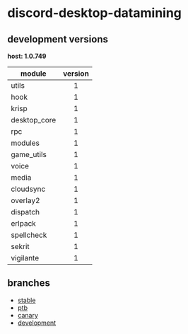 # discord-desktop-datamining

## development versions

**host: 1.0.749**

| module | version |
| ------ | :-----: |
| utils | 1 |
| hook | 1 |
| krisp | 1 |
| desktop_core | 1 |
| rpc | 1 |
| modules | 1 |
| game_utils | 1 |
| voice | 1 |
| media | 1 |
| cloudsync | 1 |
| overlay2 | 1 |
| dispatch | 1 |
| erlpack | 1 |
| spellcheck | 1 |
| sekrit | 1 |
| vigilante | 1 |

## branches

- [stable](https://github.com/OpenAsar/discord-desktop-datamining/tree/stable)
- [ptb](https://github.com/OpenAsar/discord-desktop-datamining/tree/ptb)
- [canary](https://github.com/OpenAsar/discord-desktop-datamining/tree/canary)
- [development](https://github.com/OpenAsar/discord-desktop-datamining/tree/development)